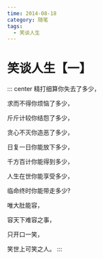 ```yaml
---
time: 2014-08-18
category: 随笔
tags:
  - 笑谈人生
---
```


# 笑谈人生【一】

::: center
精打细算你失去了多少，

求而不得你烦恼了多少，

斤斤计较你结怨了多少，

贪心不灭你造恶了多少，

日复一日你能放下多少，

千方百计你能得到多少，

人生在世你能享受多少，

临命终时你能带走多少?

唯大肚能容，

容天下难容之事，

只开口一笑，

笑世上可笑之人。
:::
